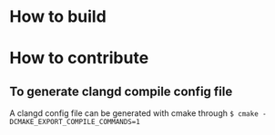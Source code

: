 # How to build

# How to contribute

## To generate clangd compile config file

A clangd config file can be generated with cmake through
`$ cmake -DCMAKE_EXPORT_COMPILE_COMMANDS=1`
